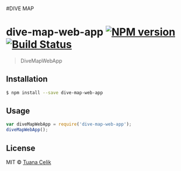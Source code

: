 #DIVE MAP

# dive-map-web-app [![NPM version](https://badge.fury.io/js/dive-map-web-app.svg)](https://npmjs.org/package/dive-map-web-app) [![Build Status](https://travis-ci.org/Tuana%20Celik/dive-map-web-app.svg?branch=master)](https://travis-ci.org/Tuana%20Celik/dive-map-web-app)

> DiveMapWebApp

## Installation

```sh
$ npm install --save dive-map-web-app
```

## Usage

```js
var diveMapWebApp = require('dive-map-web-app');
diveMapWebApp();
```

## License

MIT © [Tuana Celik]()
